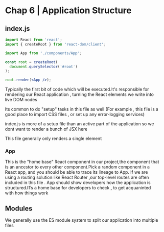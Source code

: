# Chap 6 | Application Structure

## index.js

```jsx
import React from 'react';
import { createRoot } from 'react-dom/client';

import App from './components/App';

const root = createRoot(
  document.querySelector('#root')
);

root.render(<App />);
```

Typically the first bit of code which will be executed.It's responsible for rendering our React application , turning the React elements we write into live DOM nodes

Its common to do "setup" tasks in this file as well (For example , this file is a good place to import CSS files , or  set up any error-logging services)

index.js is more of a setup file than an active part of the application so we dont want to render a bunch of JSX here

This file generally only renders a single element <App/>

### App

This is the "home base" React component in our project,the component that is an ancestor to every other component.Pick a random component in a React app, and you should be able to trace its lineage to App. If we are using a routing solution like React Router ,our top-level routes are often included in this file . App should show developers how the application is structured.ITs a home base for developers to check , to get acquaninted with how things work

## Modules

We generally use the ES module system to split our application into multiple files    

   
